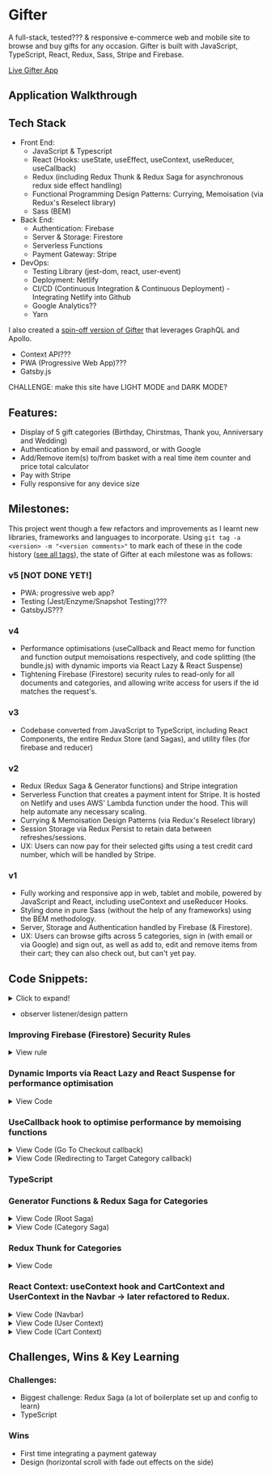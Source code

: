 # Gifter

A full-stack, tested??? & responsive e-commerce web and mobile site to browse and buy gifts for any occasion. Gifter is built with JavaScript, TypeScript, React, Redux, Sass, Stripe and Firebase.

[Live Gifter App](https://giftsbygifter.netlify.app/)

## Application Walkthrough 

## Tech Stack
- Front End: 
  - JavaScript & Typescript
  - React (Hooks: useState, useEffect, useContext, useReducer, useCallback)
  - Redux (including Redux Thunk & Redux Saga for asynchronous redux side effect handling)
  - Functional Programming Design Patterns: Currying, Memoisation (via Redux's Reselect library)
  - Sass (BEM)
- Back End:
  - Authentication: Firebase
  - Server & Storage: Firestore
  - Serverless Functions
  - Payment Gateway: Stripe
- DevOps:
  - Testing Library (jest-dom, react, user-event)
  - Deployment: Netlify
  - CI/CD (Continuous Integration & Continuous Deployment) - Integrating Netlify into Github
  - Google Analytics??
  - Yarn

I also created a [spin-off version of Gifter](https://github.com/emilydaykin/graphql) that leverages GraphQL and Apollo.

- Context API???
- PWA (Progressive Web App)???
- Gatsby.js

CHALLENGE: make this site have LIGHT MODE and DARK MODE?

## Features:
- Display of 5 gift categories (Birthday, Chirstmas, Thank you, Anniversary and Wedding)
- Authentication by email and password, or with Google
- Add/Remove item(s) to/from basket with a real time item counter and price total calculator
- Pay with Stripe
- Fully responsive for any device size


## Milestones:
This project went though a few refactors and improvements as I learnt new libraries, frameworks and languages to incorporate. Using `git tag -a <version> -m "<version comments>"` to mark each of these in the code history ([see all tags](https://github.com/emilydaykin/Gifter/tags)), the state of Gifter at each milestone was as follows:

### v5 [NOT DONE YET!]
- PWA: progressive web app?
- Testing (Jest/Enzyme/Snapshot Testing)???
- GatsbyJS???
### v4
- Performance optimisations (useCallback and React memo for function and function output memoisations respectively, and code splitting (the bundle.js) with dynamic imports via React Lazy & React Suspense)
- Tightening Firebase (Firestore) security rules to read-only for all documents and categories, and allowing write access for users if the id matches the request's.
### v3
- Codebase converted from JavaScript to TypeScript, including React Components, the entire Redux Store (and Sagas), and utility files (for firebase and reducer)
### v2 
- Redux (Redux Saga & Generator functions) and Stripe integration
- Serverless Function that creates a payment intent for Stripe. It is hosted on Netlify and uses AWS' Lambda function under the hood. This will help automate any necessary scaling.
- Currying & Memoisation Design Patterns (via Redux's Reselect library)
- Session Storage via Redux Persist to retain data between refreshes/sessions.
- UX: Users can now pay for their selected gifts using a test credit card number, which will be handled by Stripe.
### v1
- Fully working and responsive app in web, tablet and mobile, powered by JavaScript and React, including useContext and useReducer Hooks. 
- Styling done in pure Sass (without the help of any frameworks) using the BEM methodology.
- Server, Storage and Authentication handled by Firebase (& Firestore).
- UX: Users can browse gifts across 5 categories, sign in (with email or via Google) and sign out, as well as add to, edit and remove items from their cart; they can also check out, but can't yet pay.


## Code Snippets:

<details>
  <summary>Click to expand!</summary>
  
  ```javascript
  
  ```
</details>


- observer listener/design pattern
### Improving Firebase (Firestore) Security Rules
<details>
  <summary>View rule</summary>
  
  ```
  rules_version = '2';
  service cloud.firestore {
    match /databases/{database}/documents {
      match /{document=**} {
        allow read;
      }
      
      match /users/{userId} {
        allow read, get, create;
        allow write: if request.auth != null && request.auth.id == userId;
      }
      
      match /categories/{category} {
        allow read;
      }
    }
  }
  ```
</details>

### Dynamic Imports via React Lazy and React Suspense for performance optimisation
<details>
  <summary>View Code</summary>
  
  ```javascript
  // $src/App.js

  const Home = lazy(() => import('./components/Home'));
  const Navbar = lazy(() => import('./components/Navbar'));
  const About = lazy(() => import('./components/About'));
  const Shop = lazy(() => import('./components/Shop'));
  const SignIn = lazy(() => import('./components/auth/SignIn'));
  const Checkout = lazy(() => import('./components/checkout/Checkout'));

  const App = () => {
    ...

    return (
      <Suspense fallback={<Loader />}>
        <Routes>
          <Route path='/' element={<Navbar />}>
            <Route index element={<Home />} />
            <Route path='shop/*' element={<Shop />} />
            <Route path='about' element={<About />} />
            <Route path='auth' element={<SignIn />} />
            <Route path='checkout' element={<Checkout />} />
          </Route>
        </Routes>
      </Suspense>
    );
  };
  ```
</details>

### UseCallback hook to optimise performance by memoising functions
<details>
  <summary>View Code (Go To Checkout callback)</summary>
  
  ```javascript
  const goToCheckout = useCallback(() => {
    if (cartItems.length > 0) {
      navigate('/checkout');
      dispatch(setIsCartOpen(!isCartOpen));
    }
  }, [isCartOpen]);
  ```
</details>

<details>
  <summary>View Code (Redirecting to Target Category callback)</summary>
  
  ```javascript
  const redirectToCategory = useCallback((category: string) => {
    navigate(`/shop/${category}`);
  }, []);
  ```
</details>


### TypeScript

### Generator Functions & Redux Saga for Categories
<details>
  <summary>View Code (Root Saga)</summary>
  
  ```javascript
  import { all, call } from 'redux-saga/effects';
  import { categoriesSaga } from './categories/category.saga';
  import { userSaga } from './user/user.saga';

  // generator function
  export function* rootSaga() {
    yield all([call(categoriesSaga), call(userSaga)]);
  }
  ```
</details>

<details>
  <summary>View Code (Category Saga)</summary>
  
  ```javascript
  import { takeLatest, all, call, put } from 'redux-saga/effects';
  import { getCategoriesAndDocuments } from '../../firebase/firebase.utils';
  import { fetchCategoriesSuccess, fetchCategoriesFailure } from './category.action';
  import { CATEGORIES_ACTION_TYPES } from './category.types';

  // Generators:
  export function* fetchCategoriesAsync() {
    try {
      // use `call` to turn it into an effect
      const categoryArray = yield call(getCategoriesAndDocuments, 'categories'); // callable method & its params
      yield put(fetchCategoriesSuccess(categoryArray)); // put is the dispatch inside a generator
    } catch (err) {
      console.log(`ERROR: ${err}`);
      yield put(fetchCategoriesFailure(err));
    }
  }

  export function* onFetchCategories() {
    // if many actions received, take the latest one
    yield takeLatest(CATEGORIES_ACTION_TYPES.FETCH_CATEGORIES_START, fetchCategoriesAsync);
  }

  export function* categoriesSaga() {
    yield all([call(onFetchCategories)]); // this will pause execution of the below until it finishes
  }
  ```
</details>

### Redux Thunk for Categories
<details>
  <summary>View Code</summary>
  
  ```javascript
  import { CATEGORIES_ACTION_TYPES } from './category.types';
  import { getCategoriesAndDocuments } from '../../firebase/firebase.utils';

  export const fetchCategoriesStart = () => {
    return { type: CATEGORIES_ACTION_TYPES.FETCH_CATEGORIES_START };
  };

  export const fetchCategoriesSuccess = (categories) => {
    return { type: CATEGORIES_ACTION_TYPES.FETCH_CATEGORIES_SUCCESS, payload: categories };
  };

  export const fetchCategoriesFailure = (error) => {
    return { type: CATEGORIES_ACTION_TYPES.FETCH_CATEGORIES_FAILURE, payload: error };
  };

  // Thunk:
  export const fetchCategoriesAsync = () => async (dispatch) => {
    dispatch(fetchCategoriesStart());
    try {
      const categoryArray = await getCategoriesAndDocuments('categories');
      dispatch(fetchCategoriesSuccess(categoryArray));
    } catch (error) {
      console.log(`ERROR: ${error}`);
      dispatch(fetchCategoriesFailure(error));
    }
  };
  ```
</details>

### React Context: useContext hook and CartContext and UserContext in the Navbar &rarr; later refactored to Redux.

<details>
  <summary>View Code (Navbar)</summary>
  
  ```javascript
  // $src/components/Navbar.jsx

  import { useContext } from 'react';
  import { UserContext } from '../contexts/user.context';
  import { CartContext } from '../contexts/cart.context';
  
  const Navbar = () => {
    const { currentUser } = useContext(UserContext);
    const { isCartOpen, setIsCartOpen } = useContext(CartContext);
    const toggleShowHideCart = () => setIsCartOpen(!isCartOpen);
    const location = useLocation();

    const hideCartWhenNavigatingAway = () => {
      if (isCartOpen) {
        setIsCartOpen(!isCartOpen);
      }
    };
    ...
  }
  ```
</details>

<details>
  <summary>View Code (User Context)</summary>
  
  ```javascript
  // $src/contexts/user.context.jsx

  export const UserContext = createContext({
    currentUser: null,
    setCurrentUser: () => null
  });

  export const UserProvider = ({ children }) => {
    const [currentUser, setCurrentUser] = useState(null);
    const value = { currentUser, setCurrentUser };

    useEffect(() => {
      const unsubscribe = onAuthStateChangeListener((user) => {
        if (user) {
          createUserDocumentFromAuth(user);
        }
        setCurrentUser(user);
      });
      return unsubscribe;
    }, []);

    return <UserContext.Provider value={value}>{children}</UserContext.Provider>;
  };
  ```
</details>

<details>
  <summary>View Code (Cart Context)</summary>
  
  ```javascript
  // $src/contexts/cart.context.jsx
  
  export const CartContext = createContext({
    isCartOpen: false,
    setIsCartOpen: () => {},
    cartItems: [],
    addItemToCart: () => {},
    removeItemFromCart: () => {},
    reduceItemQuantityInCart: () => {},
    getCartItemCount: () => {},
    getCartTotalPrice: () => {}
  });

  export const CartProvider = ({ children }) => {
    const [isCartOpen, setIsCartOpen] = useState(false);
    const [cartItems, setCartItems] = useState([]);

    const addItemToCart = (productToAdd) => {
      const matchingItemIndex = cartItems.findIndex((item) => item.id === productToAdd.id);

      if (matchingItemIndex === -1) {
        setCartItems([...cartItems, { ...productToAdd, quantity: 1 }]);
      } else {
        const updatedCartItems = cartItems.map((item) => {
          return item.id === productToAdd.id ? { ...item, quantity: item.quantity + 1 } : item;
        });
        setCartItems(updatedCartItems);
      }
    };

    const removeItemFromCart = (productToRemove) => {
      const updatedCartItems = cartItems.filter((item) => item.id !== productToRemove.id);
      setCartItems(updatedCartItems);
    };

    const reduceItemQuantityInCart = (productToReduce) => {
      const quantityOfItem = productToReduce.quantity;
      console.log('quantityOfItem', quantityOfItem);

      const reduceQuantity = cartItems.map((item) => {
        return item.id === productToReduce.id ? { ...item, quantity: item.quantity - 1 } : item;
      });

      const removeItem = cartItems.filter((item) => item.id !== productToReduce.id);

      setCartItems(quantityOfItem > 1 ? reduceQuantity : removeItem);
    };

    const getCartItemCount = () => {
      return cartItems.reduce((prev, curr) => prev + curr.quantity, 0);
    };

    const getCartTotalPrice = () => {
      const total = cartItems.reduce((prev, curr) => prev + curr.price * curr.quantity, 0);
      return total % 1 > 0 ? total.toFixed(2) : total; // currency rounding:
    };
    ...
  }
  ```
</details>



## Challenges, Wins & Key Learning

### Challenges:
- Biggest challenge: Redux Saga (a lot of boilerplate set up and config to learn)
- TypeScript

### Wins
- First time integrating a payment gateway
- Design (horizontal scroll with fade out effects on the side)
